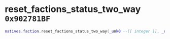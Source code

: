# reset_factions_status_two_way `0x902781BF`

```lua
natives.faction.reset_factions_status_two_way(_unk0 --[[ integer ]], _unk1 --[[ integer ]])
```